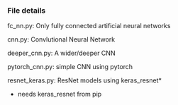 ### File details

fc_nn.py: Only fully connected artificial neural networks

cnn.py: Convlutional Neural Network

deeper_cnn.py: A wider/deeper CNN

pytorch_cnn.py: simple CNN using pytorch

resnet_keras.py: ResNet models using keras_resnet*

* needs keras_resnet from pip
